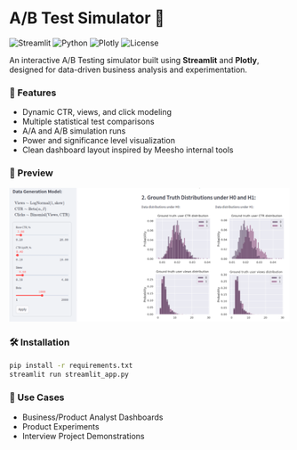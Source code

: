 # A/B Test Simulator 🎯

![Streamlit](https://img.shields.io/badge/Built%20With-Streamlit-red?logo=streamlit)
![Python](https://img.shields.io/badge/Python-3.10+-blue?logo=python)
![Plotly](https://img.shields.io/badge/Interactive-Plotly-brightgreen?logo=plotly)
![License](https://img.shields.io/badge/License-MIT-yellow)

An interactive A/B Testing simulator built using **Streamlit** and **Plotly**, designed for data-driven business analysis and experimentation.

### 🚀 Features
- Dynamic CTR, views, and click modeling
- Multiple statistical test comparisons
- A/A and A/B simulation runs
- Power and significance level visualization
- Clean dashboard layout inspired by Meesho internal tools

### 📸 Preview
![Screenshot](assets/screenshot.png)

### 🛠️ Installation
```bash
pip install -r requirements.txt
streamlit run streamlit_app.py
```

### 🧠 Use Cases
- Business/Product Analyst Dashboards
- Product Experiments
- Interview Project Demonstrations
